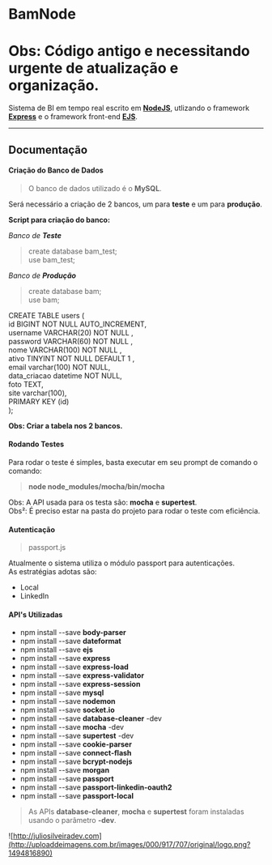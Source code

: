 BamNode
===================

# **Obs: Código antigo e necessitando urgente de atualização e organização.**

Sistema de BI em tempo real escrito em **[NodeJS](https://nodejs.org/en/)**, utlizando o framework **[Express](http://expressjs.com/pt-br/)** e o framework front-end **[EJS](http://www.embeddedjs.com/)**.

----------


Documentação
-------------

#### <i class="icon-file"></i> **Criação do Banco de Dados**
> O banco de dados utilizado é o **MySQL**.

Será necessário a criação de 2 bancos, um para **teste** e um para **produção**.

**Script para criação do banco:**

*Banco de **Teste***
> create database bam_test; <br>
> use bam_test;

*Banco de **Produção***
> create database bam; <br>
> use bam;

CREATE TABLE users (<br>
id BIGINT NOT NULL AUTO_INCREMENT,<br>
username VARCHAR(20) NOT NULL ,<br>
password VARCHAR(60) NOT NULL ,<br>
nome VARCHAR(100) NOT NULL ,<br>
ativo TINYINT NOT NULL DEFAULT 1 ,<br>
email varchar(100) NOT NULL,<br>
data_criacao datetime NOT NULL,<br>
foto TEXT,<br>
site varchar(100),<br>
PRIMARY KEY (id)<br>
);

**Obs: Criar a tabela nos 2 bancos.**

#### <i class="icon-pencil"></i> **Rodando Testes**

Para rodar o teste é simples, basta executar em seu prompt de comando o comando: 
> **node node_modules/mocha/bin/mocha**

Obs: A API usada para os testa são: **mocha** e **supertest**.
<br>
Obs²: É preciso estar na pasta do projeto para rodar o teste com eficiência.

#### <i class="icon-pencil"></i> **Autenticação**

> passport.js

Atualmente o sistema utiliza o módulo passport para autenticações.
<br>
As estratégias adotas são:

- Local
- LinkedIn

#### <i class="icon-pencil"></i> **API's Utilizadas**
 - npm install --save **body-parser**
 - npm install --save **dateformat**
 - npm install --save **ejs**
 - npm install --save **express**
 - npm install --save **express-load**
 - npm install --save **express-validator**
 - npm install --save **express-session**
 - npm install --save **mysql**
 - npm install --save **nodemon**
 - npm install --save **socket.io**
 - npm install --save **database-cleaner** -dev
 - npm install --save **mocha** -dev
 - npm install --save **supertest** -dev
 - npm install --save **cookie-parser**
 - npm install --save **connect-flash**
 - npm install --save **bcrypt-nodejs**
 - npm install --save **morgan**
 - npm install --save **passport**
 - npm install --save **passport-linkedin-oauth2**
 - npm install --save **passport-local**
 

> As APIs **database-cleaner**, **mocha** e **supertest** foram instaladas usando o parâmetro **-dev**.

![http://juliosilveiradev.com](http://uploaddeimagens.com.br/images/000/917/707/original/logo.png?1494816890)
